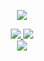 <p align="center">
  <a href="https://bod4k.github.io"><img src="https://img.shields.io/badge/blog-https%3A%2F%2Fbod4k.github.io-green"/>
  </a>


<p align="center">
  <a href="https://twitter.com/thebodak">
    <img src="https://img.shields.io/twitter/follow/thebodak?style=for-the-badge&label=%40thebodak&logo=twitter&logoColor=00AEFF&labelColor=black&color=7fff00">
  </a>
  <a href="mailto:bod4k@proton.me">
    <img src="https://img.shields.io/badge/bod4k@proton.me-0078D4?style=for-the-badge&logo=Microsoft-Outlook&logoColor=00AEFF&labelColor=black&color=black">
  </a>
  
  <!--<a href="https://keybase.io/bod4k">
    <img src="https://img.shields.io/keybase/pgp/bod4k?style=for-the-badge&logoColor=00AEFF&labelColor=black&color=7fff00">
  </a>!-->
  
   <br/>
  
  <a href="https://github.com/bod4k">
  <img align="center" src="https://github-readme-stats.vercel.app/api?username=bod4k&count_private=true&show_icons=true&theme=chartreuse-dark" />
</a>
</p>

